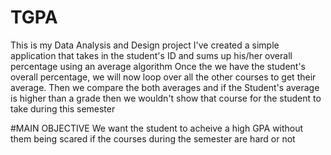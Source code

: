 # TGPA
This is my Data Analysis and Design project
I've created a simple application that takes in the student's ID and sums up his/her overall percentage using an average algorithm
Once the we have the student's overall percentage, we will now loop over all the other courses to get their average.
Then we compare the both averages and if the Student's average is higher than a grade then we wouldn't show that course for the student to take during this semester

#MAIN OBJECTIVE
We want the student to acheive a high GPA without them being scared if the courses during the semester are hard or not
